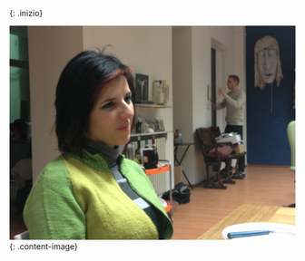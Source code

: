 <!-- Questo è un test Questo è un test 
Questo è un test Questo è un test 
Questo è un test Questo è un test 
Questo è un test Questo è un test 
Questo è un test Questo è un test  -->
{: .inizio}


![elena](images/sara.JPG)
{: .content-image}



